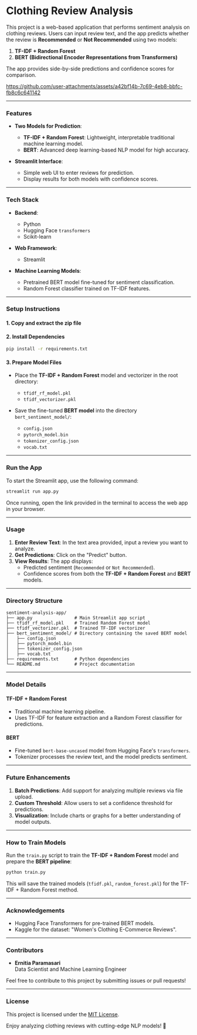 # **Clothing Review Analysis**

This project is a web-based application that performs sentiment analysis on clothing reviews. Users can input review text, and the app predicts whether the review is **Recommended** or **Not Recommended** using two models:
1. **TF-IDF + Random Forest**
2. **BERT (Bidirectional Encoder Representations from Transformers)**

The app provides side-by-side predictions and confidence scores for comparison.

https://github.com/user-attachments/assets/a42bf14b-7c69-4eb8-bbfc-fb8c6c641142

---

### **Features**

- **Two Models for Prediction**:
  - **TF-IDF + Random Forest**: Lightweight, interpretable traditional machine learning model.
  - **BERT**: Advanced deep learning-based NLP model for high accuracy.
  
- **Streamlit Interface**:
  - Simple web UI to enter reviews for prediction.
  - Display results for both models with confidence scores.

---

### **Tech Stack**

- **Backend**:
  - Python
  - Hugging Face `transformers`
  - Scikit-learn

- **Web Framework**:
  - Streamlit

- **Machine Learning Models**:
  - Pretrained BERT model fine-tuned for sentiment classification.
  - Random Forest classifier trained on TF-IDF features.

---

### **Setup Instructions**

#### **1. Copy and extract the zip file**

#### **2. Install Dependencies**
```bash
pip install -r requirements.txt
```

#### **3. Prepare Model Files**

- Place the **TF-IDF + Random Forest** model and vectorizer in the root directory:
  - `tfidf_rf_model.pkl`
  - `tfidf_vectorizer.pkl`

- Save the fine-tuned **BERT model** into the directory `bert_sentiment_model/`:
  - `config.json`
  - `pytorch_model.bin`
  - `tokenizer_config.json`
  - `vocab.txt`

---

### **Run the App**

To start the Streamlit app, use the following command:
```bash
streamlit run app.py
```

Once running, open the link provided in the terminal to access the web app in your browser.

---

### **Usage**

1. **Enter Review Text**: In the text area provided, input a review you want to analyze.
2. **Get Predictions**: Click on the "Predict" button.
3. **View Results**: The app displays:
   - Predicted sentiment (`Recommended` or `Not Recommended`).
   - Confidence scores from both the **TF-IDF + Random Forest** and **BERT** models.

---

### **Directory Structure**

```
sentiment-analysis-app/
├── app.py                # Main Streamlit app script
├── tfidf_rf_model.pkl    # Trained Random Forest model
├── tfidf_vectorizer.pkl  # Trained TF-IDF vectorizer
├── bert_sentiment_model/ # Directory containing the saved BERT model
│   ├── config.json
│   ├── pytorch_model.bin
│   ├── tokenizer_config.json
│   ├── vocab.txt
├── requirements.txt      # Python dependencies
└── README.md             # Project documentation
```

---

### **Model Details**

#### **TF-IDF + Random Forest**
- Traditional machine learning pipeline.
- Uses TF-IDF for feature extraction and a Random Forest classifier for predictions.

#### **BERT**
- Fine-tuned `bert-base-uncased` model from Hugging Face's `transformers`.
- Tokenizer processes the review text, and the model predicts sentiment.

---

### **Future Enhancements**

1. **Batch Predictions**: Add support for analyzing multiple reviews via file upload.
2. **Custom Threshold**: Allow users to set a confidence threshold for predictions.
3. **Visualization**: Include charts or graphs for a better understanding of model outputs.

---

### How to Train Models

Run the `train.py` script to train the **TF-IDF + Random Forest** model and prepare the **BERT pipeline**:
```bash
python train.py
```
This will save the trained models (`tfidf.pkl`, `random_forest.pkl`) for the TF-IDF + Random Forest method.

---

### **Acknowledgements**

- Hugging Face Transformers for pre-trained BERT models.
- Kaggle for the dataset: "Women's Clothing E-Commerce Reviews".

---

### **Contributors**

- **Ernitia Paramasari**  
  Data Scientist and Machine Learning Engineer

Feel free to contribute to this project by submitting issues or pull requests!

---

### **License**

This project is licensed under the [MIT License](LICENSE).  

Enjoy analyzing clothing reviews with cutting-edge NLP models! 🎉
